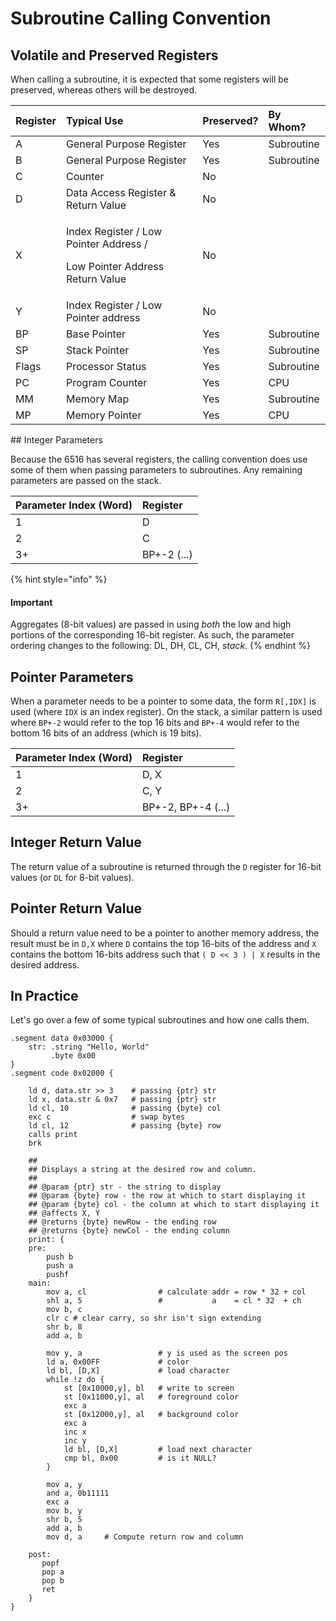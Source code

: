 # Subroutine Calling Convention

## Volatile and Preserved Registers

When calling a subroutine, it is expected that some registers will be preserved, whereas others will be destroyed. 

<table>
  <thead>
    <tr>
      <th style="text-align:left">Register</th>
      <th style="text-align:left">Typical Use</th>
      <th style="text-align:left">Preserved?</th>
      <th style="text-align:left">By Whom?</th>
    </tr>
  </thead>
  <tbody>
    <tr>
      <td style="text-align:left">A</td>
      <td style="text-align:left">General Purpose Register</td>
      <td style="text-align:left">Yes</td>
      <td style="text-align:left">Subroutine</td>
    </tr>
    <tr>
      <td style="text-align:left">B</td>
      <td style="text-align:left">General Purpose Register</td>
      <td style="text-align:left">Yes</td>
      <td style="text-align:left">Subroutine</td>
    </tr>
    <tr>
      <td style="text-align:left">C</td>
      <td style="text-align:left">Counter</td>
      <td style="text-align:left">No</td>
      <td style="text-align:left"></td>
    </tr>
    <tr>
      <td style="text-align:left">D</td>
      <td style="text-align:left">Data Access Register &amp; Return Value</td>
      <td style="text-align:left">No</td>
      <td style="text-align:left"></td>
    </tr>
    <tr>
      <td style="text-align:left">X</td>
      <td style="text-align:left">
        <p>Index Register / Low Pointer Address /</p>
        <p>Low Pointer Address Return Value</p>
      </td>
      <td style="text-align:left">No</td>
      <td style="text-align:left"></td>
    </tr>
    <tr>
      <td style="text-align:left">Y</td>
      <td style="text-align:left">Index Register / Low Pointer address</td>
      <td style="text-align:left">No</td>
      <td style="text-align:left"></td>
    </tr>
    <tr>
      <td style="text-align:left">BP</td>
      <td style="text-align:left">Base Pointer</td>
      <td style="text-align:left">Yes</td>
      <td style="text-align:left">Subroutine</td>
    </tr>
    <tr>
      <td style="text-align:left">SP</td>
      <td style="text-align:left">Stack Pointer</td>
      <td style="text-align:left">Yes</td>
      <td style="text-align:left">Subroutine</td>
    </tr>
    <tr>
      <td style="text-align:left">Flags</td>
      <td style="text-align:left">Processor Status</td>
      <td style="text-align:left">Yes</td>
      <td style="text-align:left">Subroutine</td>
    </tr>
    <tr>
      <td style="text-align:left">PC</td>
      <td style="text-align:left">Program Counter</td>
      <td style="text-align:left">Yes</td>
      <td style="text-align:left">CPU</td>
    </tr>
    <tr>
      <td style="text-align:left">MM</td>
      <td style="text-align:left">Memory Map</td>
      <td style="text-align:left">Yes</td>
      <td style="text-align:left">Subroutine</td>
    </tr>
    <tr>
      <td style="text-align:left">MP</td>
      <td style="text-align:left">Memory Pointer</td>
      <td style="text-align:left">Yes</td>
      <td style="text-align:left">CPU</td>
    </tr>
  </tbody>
</table>## Integer Parameters

Because the 6516 has several registers, the calling convention does use some of them when passing parameters to subroutines. Any remaining parameters are passed on the stack.

| Parameter Index \(Word\) | Register |
| :--- | :--- |
| 1 | D |
| 2 | C |
| 3+ | BP+-2 \(...\) |

{% hint style="info" %}
#### Important

Aggregates \(8-bit values\) are passed in using _both_ the low and high portions of the corresponding 16-bit register. As such, the parameter ordering changes to the following: DL, DH, CL, CH, _stack_.
{% endhint %}

## Pointer Parameters

When a parameter needs to be a pointer to some data, the form `R[,IDX]` is used \(where `IDX` is an index register\). On the stack, a similar pattern is used where `BP+-2` would refer to the top 16 bits and `BP+-4` would refer to the bottom 16 bits of an address \(which is 19 bits\).

| Parameter Index \(Word\) | Register |
| :--- | :--- |
| 1 | D, X |
| 2 | C, Y |
| 3+ | BP+-2, BP+-4 \(...\) |

## Integer Return Value

The return value of a subroutine is returned through the `D` register for 16-bit values \(or `DL` for 8-bit values\).

## Pointer Return Value

Should a return value need to be a pointer to another memory address, the result must be in `D,X` where `D` contains the top 16-bits of the address and `X` contains the bottom 16-bits address such that `( D << 3 ) | X` results in the desired address. 

## In Practice

Let's go over a few of some typical subroutines and how one calls them.

```text
.segment data 0x03000 {
    str: .string "Hello, World"
         .byte 0x00
}
.segment code 0x02000 {

    ld d, data.str >> 3    # passing {ptr} str
    ld x, data.str & 0x7   # passing {ptr} str
    ld cl, 10              # passing {byte} col
    exc c                  # swap bytes
    ld cl, 12              # passing {byte} row
    calls print
    brk

    ##
    ## Displays a string at the desired row and column.
    ##
    ## @param {ptr} str - the string to display
    ## @param {byte} row - the row at which to start displaying it
    ## @param {byte} col - the column at which to start displaying it
    ## @affects X, Y
    ## @returns {byte} newRow - the ending row
    ## @returns {byte} newCol - the ending column
    print: {
    pre:
        push b
        push a
        pushf
    main:
        mov a, cl                # calculate addr = row * 32 + col
        shl a, 5                 #           a    = cl * 32  + ch
        mov b, c
        clr c # clear carry, so shr isn't sign extending
        shr b, 8
        add a, b
    
        mov y, a                 # y is used as the screen pos
        ld a, 0x00FF             # color
        ld bl, [D,X]             # load character        
        while !z do {
            st [0x10000,y], bl   # write to screen
            st [0x11000,y], al   # foreground color
            exc a
            st [0x12000,y], al   # background color
            exc a
            inc x
            inc y
            ld bl, [D,X]         # load next character
            cmp bl, 0x00         # is it NULL?
        }

        mov a, y
        and a, 0b11111
        exc a
        mov b, y
        shr b, 5
        add a, b
        mov d, a     # Compute return row and column

    post:
       popf
       pop a
       pop b
       ret
    }
}
```



